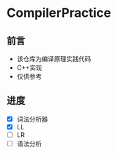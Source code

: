 # CompilerPractice
## 前言
- 该仓库为编译原理实践代码
- C++实现
- 仅供参考

## 进度
- [X]  词法分析器
- [X]  LL
- [ ]  LR
- [ ]  语法分析
